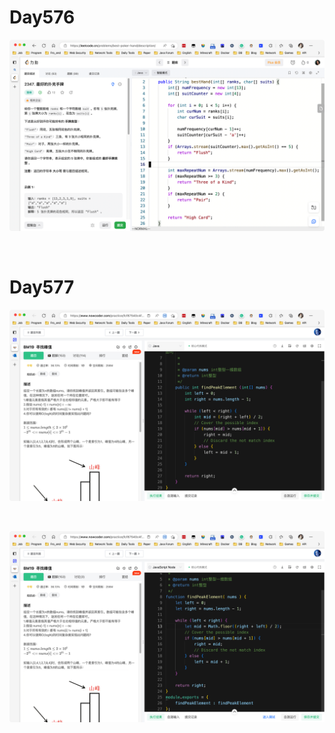# Day576

![day576](assets/day576.png)

&nbsp;

# Day577

![day577-01](assets/day577-01.png)

&nbsp;

![day577-02](assets/day577-02.png)